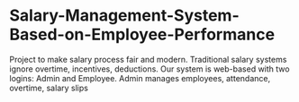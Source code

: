 # Salary-Management-System-Based-on-Employee-Performance
Project to make salary process fair and modern. Traditional salary systems ignore overtime, incentives, deductions. Our system is web-based with two logins: Admin and Employee. Admin manages employees, attendance, overtime, salary slips
